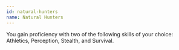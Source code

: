 ```yaml
---
id: natural-hunters
name: Natural Hunters
---
```

You gain proficiency with two of the following skills of your choice: Athletics, Perception, Stealth, and Survival.
